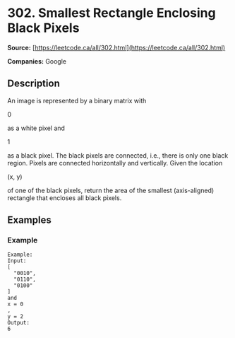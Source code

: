 # 302. Smallest Rectangle Enclosing Black Pixels

**Source:** [https://leetcode.ca/all/302.html](https://leetcode.ca/all/302.html)

**Companies:** Google

## Description

An image is represented by a binary matrix with

0

as a white pixel and

1

as a black pixel. The black pixels are connected, i.e., there is only one
        black region. Pixels are connected horizontally and vertically. Given the location

(x,
            y)

of one of the black pixels, return the area of the smallest (axis-aligned)
        rectangle that encloses all black pixels.

## Examples

### Example

```
Example:
Input:
[
  "0010",
  "0110",
  "0100"
]
and
x = 0
,
y = 2
Output:
6
```

